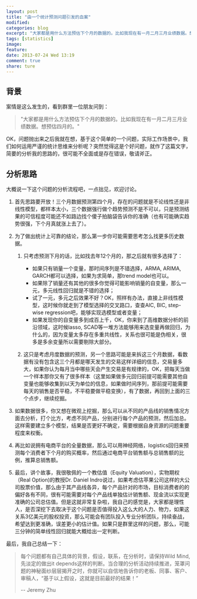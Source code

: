 ```yaml
---
layout: post
title: "由一个统计预测问题引发的血案"
modified:
categories: blog
excerpt: "大家都是用什么方法预估下个月的数据的。比如我现在有一月二月三月业绩数据。想预估四月的。OK，问题抛出来之后我就在想，基于这个简单的一个问题，实际工作场景中，我们如何运用严谨的统计思维来分析呢？突然觉得这是个好问题，就作了这篇文字，简要的分析我的思路的，很可能不全面或是存在错误，敬请斧正" 
tags: [statistics]
image:
feature:
date: 2013-07-24 Wed 13:19
comment: true
share: ture
---
```


## 背景
案情是这么发生的，看到群里一位朋友问到：

> "大家都是用什么方法预估下个月的数据的。比如我现在有一月二月三月业绩数据。想预估四月的。"

OK，问题抛出来之后我就在想，基于这个简单的一个问题，实际工作场景中，我们如何运用严谨的统计思维来分析呢？突然觉得这是个好问题，就作了这篇文字，简要的分析我的思路的，很可能不全面或是存在错误，敬请斧正。

## 分析思路

大概说一下这个问题的分析流程吧，一点拙见，欢迎讨论。

1. 首先思路要开放！三个月数据预测第四个月，存在的问题就是不论线性还是非线性模型，都样本太小，三个数据强行做个趋势预测不是不可以，只是预测结果的可信程度可能还不如路边找个傻子拍脑袋告诉你的准确（也有可能确实趋势很强，下个月真就涨上去了）。

2. 为了做出统计上可靠的结论，那么第一步你可能需要思考怎么找更多历史数据。
    1. 只考虑预测下月的话，比如找去年12个月的，那之后就有很多选择了：
        * 如果只有销量一个变量，那时间序列是不错选择，ARMA, ARIMA, GARCH都可以选择，如果为求简单，那trend model也可以。
        * 如果除了销量还有其他的很多你觉得可能影响销量的自变量，那么一元，多元线性回归就是不错的选择；
        * 试了一元，多元之后效果不好？OK，照样有办法，直接上非线性模型，这时候你就走到了模型选择的交叉路口，查查AIC, BIC, step-wise regression吧，能够实现选模型或者变量；
        * 如果发现你的自变量多到成百上千，OK，你来到了高维数据分析的前沿领域，这时候lasso, SCAD等一堆方法能够用来选变量再做回归，为什么的，因为变量太多存在多重共线性，关系也很可能是伪相关，很多是多余变量所以需要剔除大部分。
    
    2. 这只是考虑月度数据的预测，另一个思路可能是来拆这三个月数据，看数据有没有包含这三个月都是哪天发生的交易这样详细的信息，交易量多大，如果你认为每月当中哪些天会产生交易是有规律的，OK，把每天当做一个样本那你又有了很多样本（这里如果做多元回归前提可能需要其他自变量也能够收集到以天为单位的信息，如果做时间序列，那前提可能需要每天的销售是否平稳，不平稳要做平稳变换），有了数据，再回到上面的三个点步，继续挖掘。

3. 如果数据很多，你又想在微观上挖掘，那么可以从不同的产品线的销售情况方面去分析，打个比方，考虑不同产品，分别进行每个产品的预测，然后加总。这样需要建立多个模型，结果是否更好不确定，需要根据自身资源的问题重要程度来权衡。

4. 再比如说拥有电商平台的全量数据，那么可以用神经网络，logistics回归来预测每个消费者下个月的购买概率，然后通过电商平台销售额与总销售额的比例，推算总销售额。

5. 最后，讲个故事，我很敬佩的一个教估值（Equity Valuation），实物期权（Real Option)的教授Dr. Daniel Indro说过，如果考虑估苹果公司这样的大公司股票价值，那么由于其产品线各异，每个产品针对的市场，目标消费者的的偏好各有不同，很有可能需要对每个产品线单独估计销售额、现金流以实现更准确的公司总估值。但是这就非常复杂啦，我自己的感觉是，大家都是理性人，是否深挖下去取决于这个问题是否值得投入这么大的人力、物力，如果这关系3亿美元的股权投资，那么可能会有团队投入专业分析团队，持续奋战，希望达到更准确，误差更小的估计值。如果只是群里这样的问题，那么，可能三分钟的简单线性回归就能大概给出一定判断。

最后，我自己总结一下：
> 每个问题都有自己具体的背景，假设，联系，在分析时，请保持Wild Mind, 先淡定的做出it depends这样的判断。当合理的分析活动持续推进，笼罩问题的神秘面纱层层揭开之时，你就可以自信地告诉你的老板、同事、客户、审稿人，“基于以上假设，这就是目前最好的结果！”
>
> -- Jeremy Zhu